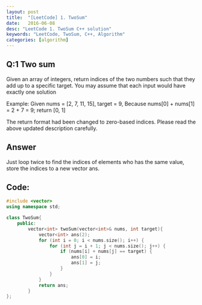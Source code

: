 ```yaml
---
layout: post
title:  "[LeetCode] 1. TwoSum"
date:   2016-06-08
desc: "LeetCode 1. TwoSum C++ solution"
keywords: "LeetCode, TwoSum, C++, Algorithm"
categories: [algorithm]
---
```


## Q:1 Two sum
 Given an array of integers, return indices of the two numbers such that they add up to a specific target.
 You may assume that each input would have exactly one solution

 Example:
 Given nums = [2, 7, 11, 15], target = 9,
 Because nums[0] + nums[1] = 2 + 7 = 9;
 return [0, 1]

 The return format had been changed to zero-based indices. Please read the above updated description carefully.

## Answer
Just loop twice to find the indices of elements who has the same value, store the indices to a new vector ans.

## Code:

```cpp
#include <vector>
using namespace std;

class TwoSum{
    public:
        vector<int> twoSum(vector<int>& nums, int target){
            vector<int> ans(2);
            for (int i = 0; i < nums.size(); i++) {
                for (int j = i + 1; j < nums.size(); j++) {
                    if (nums[i] + nums[j] == target) {
                        ans[0] = i;
                        ans[1] = j;
                    }
                }
            }
            return ans;
        }
};

```
